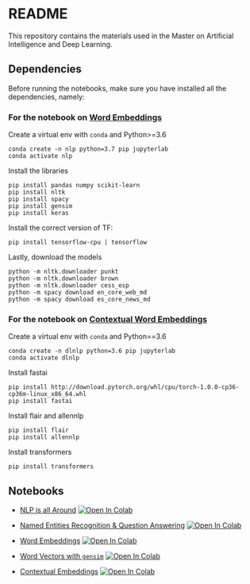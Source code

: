 # README

This repository contains the materials used in the Master on Artificial Intelligence and Deep Learning.

## Dependencies

Before running the notebooks, make sure you have installed all the dependencies, namely:

### For the notebook on [Word Embeddings](word-embeddings.ipynb)

Create a virtual env with `conda` and Python>=3.6

    conda create -n nlp python=3.7 pip jupyterlab
    conda activate nlp

Install the libraries

    pip install pandas numpy scikit-learn
    pip install nltk
    pip install spacy
    pip install gensim
    pip install keras

Install the correct version of TF:

    pip install tensorflow-cpu | tensorflow
    
Lastly, download the models

    python -m nltk.downloader punkt    
    python -m nltk.downloader brown
    python -m nltk.downloader cess_esp
    python -m spacy download en_core_web_md
    python -m spacy download es_core_news_md



### For the notebook on [Contextual Word Embeddings](contextual-embeddings.ipynb)

Create a virtual env with `conda` and Python==3.6

    conda create -n dlnlp python=3.6 pip jupyterlab
    conda activate dlnlp

Install fastai

    pip install http://download.pytorch.org/whl/cpu/torch-1.0.0-cp36-cp36m-linux_x86_64.whl
    pip install fastai

Install flair and allennlp

    pip install flair
    pip install allennlp

Install transformers

    pip install transformers



## Notebooks

- [NLP is all Around](nlp-is-all-around.ipynb) [![Open In Colab](https://colab.research.google.com/assets/colab-badge.svg)](https://colab.research.google.com/github/vitojph/master-ai-dl/blob/master/nlp-is-all-around.ipynb)

- [Named Entities Recognition & Question Answering](ner-qa.ipynb) [![Open In Colab](https://colab.research.google.com/assets/colab-badge.svg)](https://colab.research.google.com/github/vitojph/master-ai-dl/blob/master/ner-qa.ipynb)

- [Word Embeddings](word-embeddings.ipynb) [![Open In Colab](https://colab.research.google.com/assets/colab-badge.svg)](https://colab.research.google.com/github/vitojph/master-ai-dl/blob/master/word-embeddings.ipynb)

- [Word Vectors with `gensim`](gensim-word_vectors.ipynb) [![Open In Colab](https://colab.research.google.com/assets/colab-badge.svg)](https://colab.research.google.com/github/vitojph/master-ai-dl/blob/master/gensim-word_vectors.ipynb)

- [Contextual Embeddings](contextual-embeddings.ipynb) [![Open In Colab](https://colab.research.google.com/assets/colab-badge.svg)](https://colab.research.google.com/github/vitojph/master-ai-dl/blob/master/contextual-embeddings.ipynb)
